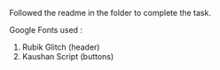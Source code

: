 Followed the readme in the folder to complete the task.

Google Fonts used :
1. Rubik Glitch (header)
2. Kaushan Script (buttons)
